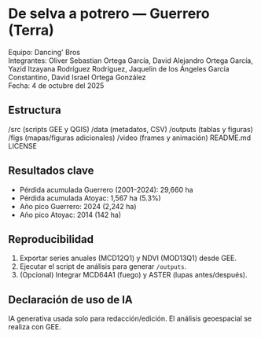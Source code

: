 # De selva a potrero — Guerrero (Terra)

Equipo: Dancing' Bros  
Integrantes: Oliver Sebastian Ortega García, David Alejandro Ortega García, Yazid Itzayana Rodríguez Rodríguez, Jaquelin de los Ángeles García Constantino, David Israel Ortega González  
Fecha: 4 de octubre del 2025

## Estructura
/src      (scripts GEE y QGIS)
/data     (metadatos, CSV)
/outputs  (tablas y figuras)
/figs     (mapas/figuras adicionales)
/video    (frames y animación)
README.md
LICENSE

## Resultados clave
- Pérdida acumulada Guerrero (2001–2024): 29,660 ha
- Pérdida acumulada Atoyac: 1,567 ha (5.3%)
- Año pico Guerrero: 2024 (2,242 ha)
- Año pico Atoyac: 2014 (142 ha)

## Reproducibilidad
1) Exportar series anuales (MCD12Q1) y NDVI (MOD13Q1) desde GEE.  
2) Ejecutar el script de análisis para generar `/outputs`.  
3) (Opcional) Integrar MCD64A1 (fuego) y ASTER (lupas antes/después).

## Declaración de uso de IA
IA generativa usada solo para redacción/edición. El análisis geoespacial se realiza con GEE.

